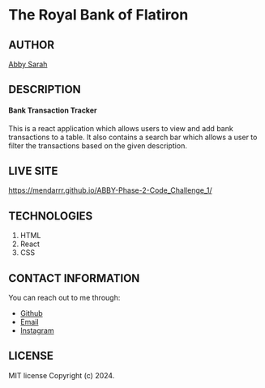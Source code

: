# The Royal Bank of Flatiron

## AUTHOR
[Abby Sarah](https://github.com/mendarr)

## DESCRIPTION
#### Bank Transaction Tracker
This is a react application which allows users to view and add bank transactions to a table. It also contains a search bar which allows a user to filter the transactions based on the given description.

## LIVE SITE
https://mendarrr.github.io/ABBY-Phase-2-Code_Challenge_1/

## TECHNOLOGIES
1. HTML
2. React
3. CSS

## CONTACT INFORMATION
You can reach out to me through:
- [Github](https://github.com/mendarr)
- [Email](https://mail.google.com/mail)
- [Instagram](https://www.instagram.com/men.darr)

## LICENSE
MIT license
Copyright (c) 2024.